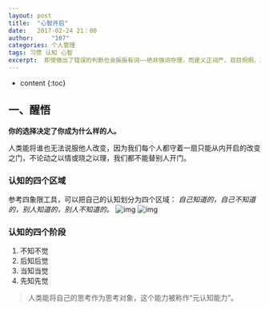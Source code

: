 ```yaml
---
layout: post
title:  "心智开启"
date:   2017-02-24 21：00
author:     "107"
categories: 个人管理
tags: 习惯 认知 心智
excerpt:  即使做出了错误的判断也会振振有词——绝非强词夺理，而是义正词严、双目炯炯、真诚满怀。。
---
```

* content
{:toc}

## 一、醒悟
**你的选择决定了你成为什么样的人。**

人类能将谁也无法说服他人改变，因为我们每个人都守着一扇只能从内开启的改变之门，不论动之以情或晓之以理，我们都不能替别人开门。
###  **认知的四个区域**
参考四象限工具，可以把自己的认知划分为四个区域：
*自己知道的，自己不知道的，别人知道的，别人不知道的。*
![img](http://tomens.github.io/pictures/zhidalsixiangxian.jpeg)
![img](http://tomens.github.io/pictures/001.png)
### **认知的四个阶段**
1. 不知不觉
2. 后知后觉
3. 当知当觉
4. 先知先觉

> 人类能将自己的思考作为思考对象，这个能力被称作“元认知能力”。

